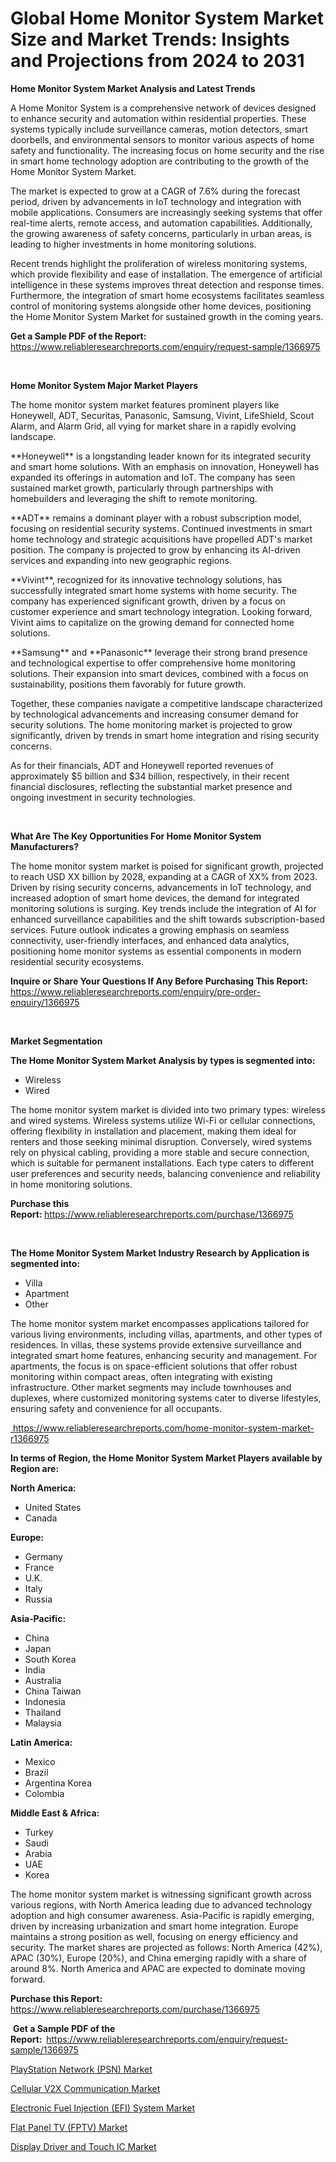 <p><h1>Global Home Monitor System Market Size and Market Trends: Insights and Projections from 2024 to 2031</h1></p><p><strong>Home Monitor System Market Analysis and Latest Trends</strong></p>
<p><p>A Home Monitor System is a comprehensive network of devices designed to enhance security and automation within residential properties. These systems typically include surveillance cameras, motion detectors, smart doorbells, and environmental sensors to monitor various aspects of home safety and functionality. The increasing focus on home security and the rise in smart home technology adoption are contributing to the growth of the Home Monitor System Market.</p><p>The market is expected to grow at a CAGR of 7.6% during the forecast period, driven by advancements in IoT technology and integration with mobile applications. Consumers are increasingly seeking systems that offer real-time alerts, remote access, and automation capabilities. Additionally, the growing awareness of safety concerns, particularly in urban areas, is leading to higher investments in home monitoring solutions.</p><p>Recent trends highlight the proliferation of wireless monitoring systems, which provide flexibility and ease of installation. The emergence of artificial intelligence in these systems improves threat detection and response times. Furthermore, the integration of smart home ecosystems facilitates seamless control of monitoring systems alongside other home devices, positioning the Home Monitor System Market for sustained growth in the coming years.</p></p>
<p><strong>Get a Sample PDF of the Report:&nbsp;</strong> <a href="https://www.reliableresearchreports.com/enquiry/request-sample/1366975?utm_campaign=8&utm_medium=2&utm_source=Github&utm_content=ia&utm_term=11102024&utm_id=home-monitor-system">https://www.reliableresearchreports.com/enquiry/request-sample/1366975</a></p>
<p>&nbsp;</p>
<p><strong>Home Monitor System Major Market Players</strong></p>
<p><p>The home monitor system market features prominent players like Honeywell, ADT, Securitas, Panasonic, Samsung, Vivint, LifeShield, Scout Alarm, and Alarm Grid, all vying for market share in a rapidly evolving landscape.</p><p>**Honeywell** is a longstanding leader known for its integrated security and smart home solutions. With an emphasis on innovation, Honeywell has expanded its offerings in automation and IoT. The company has seen sustained market growth, particularly through partnerships with homebuilders and leveraging the shift to remote monitoring. </p><p>**ADT** remains a dominant player with a robust subscription model, focusing on residential security systems. Continued investments in smart home technology and strategic acquisitions have propelled ADT's market position. The company is projected to grow by enhancing its AI-driven services and expanding into new geographic regions.</p><p>**Vivint**, recognized for its innovative technology solutions, has successfully integrated smart home systems with home security. The company has experienced significant growth, driven by a focus on customer experience and smart technology integration. Looking forward, Vivint aims to capitalize on the growing demand for connected home solutions.</p><p>**Samsung** and **Panasonic** leverage their strong brand presence and technological expertise to offer comprehensive home monitoring solutions. Their expansion into smart devices, combined with a focus on sustainability, positions them favorably for future growth.</p><p>Together, these companies navigate a competitive landscape characterized by technological advancements and increasing consumer demand for security solutions. The home monitoring market is projected to grow significantly, driven by trends in smart home integration and rising security concerns. </p><p>As for their financials, ADT and Honeywell reported revenues of approximately $5 billion and $34 billion, respectively, in their recent financial disclosures, reflecting the substantial market presence and ongoing investment in security technologies.</p></p>
<p>&nbsp;</p>
<p><strong>What Are The Key Opportunities For Home Monitor System Manufacturers?</strong></p>
<p><p>The home monitor system market is poised for significant growth, projected to reach USD XX billion by 2028, expanding at a CAGR of XX% from 2023. Driven by rising security concerns, advancements in IoT technology, and increased adoption of smart home devices, the demand for integrated monitoring solutions is surging. Key trends include the integration of AI for enhanced surveillance capabilities and the shift towards subscription-based services. Future outlook indicates a growing emphasis on seamless connectivity, user-friendly interfaces, and enhanced data analytics, positioning home monitor systems as essential components in modern residential security ecosystems.</p></p>
<p><strong>Inquire or Share Your Questions If Any Before Purchasing This Report:</strong> <a href="https://www.reliableresearchreports.com/enquiry/pre-order-enquiry/1366975?utm_campaign=8&utm_medium=2&utm_source=Github&utm_content=ia&utm_term=11102024&utm_id=home-monitor-system">https://www.reliableresearchreports.com/enquiry/pre-order-enquiry/1366975</a></p>
<p>&nbsp;</p>
<p><strong>Market Segmentation</strong></p>
<p><strong>The Home Monitor System Market Analysis by types is segmented into:</strong></p>
<p><ul><li>Wireless</li><li>Wired</li></ul></p>
<p><p>The home monitor system market is divided into two primary types: wireless and wired systems. Wireless systems utilize Wi-Fi or cellular connections, offering flexibility in installation and placement, making them ideal for renters and those seeking minimal disruption. Conversely, wired systems rely on physical cabling, providing a more stable and secure connection, which is suitable for permanent installations. Each type caters to different user preferences and security needs, balancing convenience and reliability in home monitoring solutions.</p></p>
<p><strong>Purchase this Report:&nbsp;</strong><a href="https://www.reliableresearchreports.com/purchase/1366975?utm_campaign=8&utm_medium=2&utm_source=Github&utm_content=ia&utm_term=11102024&utm_id=home-monitor-system">https://www.reliableresearchreports.com/purchase/1366975</a></p>
<p>&nbsp;</p>
<p><strong>The Home Monitor System Market Industry Research by Application is segmented into:</strong></p>
<p><ul><li>Villa</li><li>Apartment</li><li>Other</li></ul></p>
<p><p>The home monitor system market encompasses applications tailored for various living environments, including villas, apartments, and other types of residences. In villas, these systems provide extensive surveillance and integrated smart home features, enhancing security and management. For apartments, the focus is on space-efficient solutions that offer robust monitoring within compact areas, often integrating with existing infrastructure. Other market segments may include townhouses and duplexes, where customized monitoring systems cater to diverse lifestyles, ensuring safety and convenience for all occupants.</p></p>
<p><a href="https://www.reliableresearchreports.com/home-monitor-system-market-r1366975?utm_campaign=8&utm_medium=2&utm_source=Github&utm_content=ia&utm_term=11102024&utm_id=home-monitor-system">&nbsp;https://www.reliableresearchreports.com/home-monitor-system-market-r1366975</a></p>
<p><strong>In terms of Region, the Home Monitor System Market Players available by Region are:</strong></p>
<p>
    <p> <strong> North America: </strong>
        <ul>
            <li>United States</li>
            <li>Canada</li>
        </ul>
        </p> 
    <p> <strong> Europe: </strong>
        <ul>
            <li>Germany</li>
            <li>France</li>
            <li>U.K.</li>
            <li>Italy</li>
            <li>Russia</li>
        </ul>
        </p> 
    <p> <strong> Asia-Pacific: </strong>
        <ul>
            <li>China</li>
            <li>Japan</li>
            <li>South Korea</li>
            <li>India</li>
            <li>Australia</li>
            <li>China Taiwan</li>
            <li>Indonesia</li>
            <li>Thailand</li>
            <li>Malaysia</li>
        </ul>
        </p> 
    <p> <strong> Latin America: </strong>
        <ul>
            <li>Mexico</li>
            <li>Brazil</li>
            <li>Argentina Korea</li>
            <li>Colombia</li>
        </ul>
        </p> 
    <p> <strong> Middle East & Africa: </strong>
        <ul>
            <li>Turkey</li>
            <li>Saudi</li>
            <li>Arabia</li>
            <li>UAE</li>
            <li>Korea</li>
        </ul>
    </p>
    </p>
<p><p>The home monitor system market is witnessing significant growth across various regions, with North America leading due to advanced technology adoption and high consumer awareness. Asia-Pacific is rapidly emerging, driven by increasing urbanization and smart home integration. Europe maintains a strong position as well, focusing on energy efficiency and security. The market shares are projected as follows: North America (42%), APAC (30%), Europe (20%), and China emerging rapidly with a share of around 8%. North America and APAC are expected to dominate moving forward.</p></p>
<p><strong>Purchase this Report: </strong><a href="https://www.reliableresearchreports.com/purchase/1366975?utm_campaign=8&utm_medium=2&utm_source=Github&utm_content=ia&utm_term=11102024&utm_id=home-monitor-system">https://www.reliableresearchreports.com/purchase/1366975</a></p>
<p>&nbsp;<strong>Get a Sample PDF of the Report:&nbsp;&nbsp;</strong><a href="https://www.reliableresearchreports.com/enquiry/request-sample/1366975?utm_campaign=8&utm_medium=2&utm_source=Github&utm_content=ia&utm_term=11102024&utm_id=home-monitor-system">https://www.reliableresearchreports.com/enquiry/request-sample/1366975</a></p>
<p><strong></strong></p>
<p><p><a href="https://issuu.com/reportprime-2/docs/playstation-network-psn-market-size_85b595a343a745?utm_campaign=8&utm_medium=2&utm_source=Github&utm_content=ia&utm_term=11102024&utm_id=home-monitor-system">PlayStation Network (PSN) Market</a></p><p><a href="https://issuu.com/reportprime-2/docs/cellular-v2x-communication-market-s_0ecaaa17c40860?utm_campaign=8&utm_medium=2&utm_source=Github&utm_content=ia&utm_term=11102024&utm_id=home-monitor-system">Cellular V2X Communication Market</a></p><p><a href="https://www.linkedin.com/pulse/top-trends-transforming-electronic-fuel-injection-efi-system-mgqae?utm_campaign=8&utm_medium=2&utm_source=Github&utm_content=ia&utm_term=11102024&utm_id=home-monitor-system">Electronic Fuel Injection (EFI) System Market</a></p><p><a href="https://www.linkedin.com/pulse/deep-dive-flat-panel-tv-fptv-market-itstrends-segmentation-xgvte?utm_campaign=8&utm_medium=2&utm_source=Github&utm_content=ia&utm_term=11102024&utm_id=home-monitor-system">Flat Panel TV (FPTV) Market</a></p><p><a href="https://www.linkedin.com/pulse/global-display-driver-touch-ic-market-trends-insights-growth-90ptc?utm_campaign=8&utm_medium=2&utm_source=Github&utm_content=ia&utm_term=11102024&utm_id=home-monitor-system">Display Driver and Touch IC Market</a></p></p>